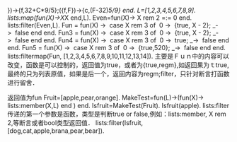 })->{f,32+C*9/5};({f,F})->{c,(F-32)*5/9} end.
L=[1,2,3,4,5,6,7,8,9].
lists:map(fun(X)->X*X end,L).
Even=fun(X)-> X rem 2 =:= 0 end.
lists:filter(Even,L).
Fun = fun(X) ->  case X rem 3 of  0 ->  {true, X - 2}; _->  false end end.
Fun3 = fun(X) ->  case X rem 3 of  0 ->  {true, X - 2}; _->  false end end.
Fun4 = fun(X) ->  case X rem 3 of  0 ->  true; _->  false end end.
Fun5 = fun(X) ->  case X rem 3 of  0 ->  {true,520}; _->  false end end.
lists:filtermap(Fun, [1,2,3,4,5,6,7,8,9,10,11,12,13,14]).  主要是Ｆｕｎ中的内容可以改变，函数是可以控制的，返回值为true，或者为{true,regm},如返回果为ｔtrue,最终的只为列表原值，如果是后一个，返回内容为regm;filter，只针对断言打函数进行留舍．

返回值为fun
Fruit=[apple,pear,orange].
MakeTest=fun(L)->(fun(X)-> lists:member(X,L) end ) end.
Isfruit=MakeTest(Fruit).
Isfruit(apple).
lists:filter传递的第一个参数是函数，类型是判断true or false,例如：lists:member, X rem 2,等断言或者bool类型返回值．
lists:filter(Isfruit,[dog,cat,apple,brana,pear,bear]).

